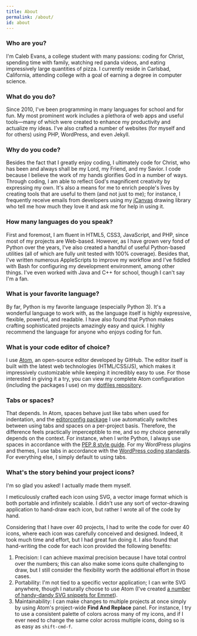 ```yaml
---
title: About
permalink: /about/
id: about
---
```


### Who are you?

I'm Caleb Evans, a college student with many passions: coding for Christ, spending time with family, watching red panda videos, and eating impressively large quantities of pizza. I currently reside in Carlsbad, California, attending college with a goal of earning a degree in computer science.

### What do you do?

Since 2010, I've been programming in many languages for school and for fun. My most prominent work includes a plethora of web apps and useful tools—many of which were created to enhance my productivity and actualize my ideas. I've also crafted a number of websites (for myself and for others) using PHP, WordPress, and even Jekyll.

### Why do you code?

Besides the fact that I greatly enjoy coding, I ultimately code for Christ, who has been and always shall be my Lord, my Friend, and my Savior. I code because I believe the work of my hands glorifies God in a number of ways. Through coding, I am able to reflect God's magnificent creativity by expressing my own. It's also a means for me to enrich people's lives by creating tools that are useful to them (and not just to me); for instance, I frequently receive emails from developers using my [jCanvas](http://calebevans.me/projects/jcanvas/) drawing library who tell me how much they love it and ask me for help in using it.

### How many languages do you speak?

First and foremost, I am fluent in HTML5, CSS3, JavaScript, and PHP, since most of my projects are Web-based. However, as I have grown very fond of Python over the years, I've also created a handful of useful Python-based utilities (all of which are fully unit tested with 100% coverage). Besides that, I've written numerous AppleScripts to improve my workflow and I've fiddled with Bash for configuring my development environment, among other things. I've even worked with Java and C++ for school, though I can't say I'm a fan.

### What is your favorite language?

By far, Python is my favorite language (especially Python 3). It's a wonderful language to work with, as the language itself is highly expressive, flexible, powerful, and readable. I have also found that Python makes crafting sophisticated projects amazingly easy and quick. I highly recommend the language for anyone who enjoys coding for fun.

### What is your code editor of choice?

I use [Atom](https://atom.io/), an open-source editor developed by GitHub. The editor itself is built with the latest web technologies (HTML/CSS/JS), which makes it impressively customizable while keeping it incredibly easy to use. For those interested in giving it a try, you can view my complete Atom configuration (including the packages I use) on my [dotfiles repository](https://github.com/caleb531/dotfiles).

### Tabs or spaces?

That depends. In Atom, spaces behave just like tabs when used for indentation, and the [editorconfig package](https://github.com/sindresorhus/atom-editorconfig) I use automatically switches between using tabs and spaces on a per-project basis. Therefore, the difference feels practically imperceptible to me, and so my choice generally depends on the context. For instance, when I write Python, I always use spaces in accordance with the [PEP 8 style guide](https://www.python.org/dev/peps/pep-0008/#indentation). For my WordPress plugins and themes, I use tabs in accordance with the [WordPress coding standards](https://make.wordpress.org/core/handbook/best-practices/coding-standards/). For everything else, I simply default to using tabs.

### What's the story behind your project icons?

I'm so glad you asked! I actually made them myself.

I meticulously crafted each icon using SVG, a vector image format which is both portable and infinitely scalable. I didn't use any sort of vector-drawing application to hand-draw each icon, but rather I wrote all of the code by hand.

Considering that I have over 40 projects, I had to write the code for over 40 icons, where each icon was carefully conceived and designed. Indeed, it took much time and effort, but I had great fun doing it. I also found that hand-writing the code for each icon provided the following benefits:

1. Precision: I can achieve maximal precision because I have total control over the numbers; this can also make some icons quite challenging to draw, but I still consider the flexibility worth the additional effort in those cases.
2. Portability: I'm not tied to a specific vector application; I can write SVG anywhere, though I naturally choose to use Atom (I've created [a number of handy-dandy SVG snippets for Emmet](https://github.com/caleb531/dotfiles/blob/master/emmet/snippets.json)).
3. Maintainability: I can make changes to multiple projects at once simply by using Atom's project-wide **Find And Replace** panel. For instance, I try to use a consistent palette of colors across many of my icons, and if I ever need to change the same color across multiple icons, doing so is as easy as `shift-cmd-f`.
